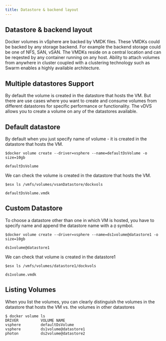 ```yaml
---
title: Datastore & backend layout
---
```


## Datastore & backend layout

Docker volumes in vSphere are backed by VMDK files. These VMDKs could be backed by any storage backend. For example the backend storage could be one of NFS, SAN, vSAN. The VMDKs reside on a central location and can be reqested by any container running on any host. Ability to attach volumes from anywhere in cluster coupled with a clustering technology such as Swarm enables a highly available architecture.

## Multiple datastores Support

By default the volume is created in the datastore that hosts the VM. But there are use cases where you want to create and consume volumes from different datastores for specific performance or functionality. The vDVS allows you to create a volume on any of the datastores available.

## Default datastore
By default when you just specify name of volume - it is created in the datastore that hosts the VM. 

```
$docker volume create --driver=vsphere --name=defaultDsVolume -o size=10gb

defaultDsVolume
```
We can check the volume is created in the datastore that hosts the VM.

```
$esx ls /vmfs/volumes/vsanDatastore/dockvols

defaultDsVolume.vmdk
```

## Custom Datastore

To choose a datastore other than one in which VM is hosted, you have to specify name and append the datastore name with a ```@``` symbol.

```
$docker volume create --driver=vsphere --name=ds1volume@datastore1 -o size=10gb

ds1volume@datastore1
``` 
We can check that volume is created in the datastore1

```
$esx ls /vmfs/volumes/datastore1/dockvols

ds1volume.vmdk
```

## Listing Volumes

When you list the volumes, you can clearly distinguish the volumes in the datastore that hosts the VM vs. the volumes in other datastores

```
$ docker volume ls
DRIVER 			VOLUME NAME
vsphere			defaultDsVolume
vsphere			ds1volume@datastore1
photon			ds2volume@datastore2
```
